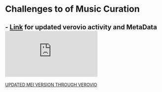 # Challenges to of Music Curation
## - [Link](metaRAWN.html) for updated verovio activity and MetaData ![Alt Text](https://vicaselega.github.io/MCA-2023/metaRAWN.html) 
[UPDATED MEI VERSION THROUGH VEROVIO](HeatherfullscoreUPDATED.mei)
